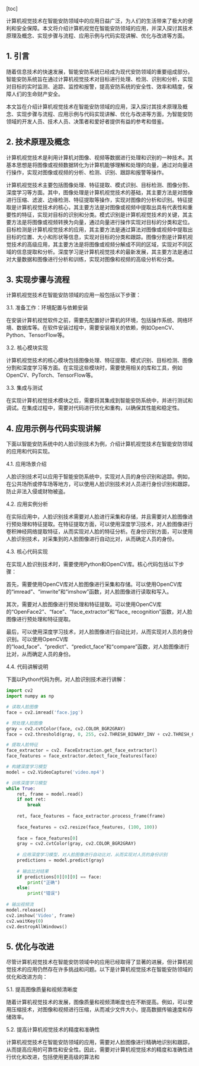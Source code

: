 
[toc]                    
                
                
计算机视觉技术在智能安防领域中的应用日益广泛，为人们的生活带来了极大的便利和安全保障。本文将介绍计算机视觉在智能安防领域的应用，并深入探讨其技术原理及概念、实现步骤与流程、应用示例与代码实现讲解、优化与改进等方面。

## 1. 引言

随着信息技术的快速发展，智能安防系统已经成为现代安防领域的重要组成部分。智能安防系统旨在通过计算机视觉技术对目标进行处理、检测、识别和分析，实现对目标的实时监测、追踪、监控和报警，提高安防系统的安全性、效率和精度，保障人们的生命财产安全。

本文旨在介绍计算机视觉技术在智能安防领域的应用，深入探讨其技术原理及概念、实现步骤与流程、应用示例与代码实现讲解、优化与改进等方面，为智能安防领域的开发人员、技术人员、决策者和爱好者提供有益的参考和借鉴。

## 2. 技术原理及概念

计算机视觉技术是利用计算机对图像、视频等数据进行处理和识别的一种技术。其基本思想是将图像或视频数据转化为计算机能够理解和处理的向量，通过对向量进行操作，实现对图像或视频的分析、检测、识别、跟踪和报警等操作。

计算机视觉技术主要包括图像处理、特征提取、模式识别、目标检测、图像分割、深度学习等方面。其中，图像处理是计算机视觉技术的基础，其主要方法是对图像进行压缩、滤波、边缘检测、特征提取等操作，实现对图像的分析和识别。特征提取是计算机视觉技术的核心，其主要方法是对图像或视频中提取出具有代表性和重要性的特征，实现对目标的识别和分类。模式识别是计算机视觉技术的关键，其主要方法是将图像或视频转换为向量，通过向量进行操作实现对目标的分类和定位。目标检测是计算机视觉技术的应用，其主要方法是通过算法对图像或视频中提取出目标的位置、大小和形状等信息，实现对目标的分类和跟踪。图像分割是计算机视觉技术的高级应用，其主要方法是将图像或视频分解成不同的区域，实现对不同区域的信息提取和分析。深度学习是计算机视觉技术的最新发展，其主要方法是通过对大量数据和图像进行分析和训练，实现对图像和视频的高级分析和分类。

## 3. 实现步骤与流程

计算机视觉技术在智能安防领域的应用一般包括以下步骤：

3.1. 准备工作：环境配置与依赖安装

在安装计算机视觉软件之前，需要先配置好计算机的环境，包括操作系统、网络环境、数据库等。在软件安装过程中，需要安装相关的依赖，例如OpenCV、Python、TensorFlow等。

3.2. 核心模块实现

计算机视觉技术的核心模块包括图像处理、特征提取、模式识别、目标检测、图像分割和深度学习等方面。在实现这些模块时，需要使用相关的库和工具，例如OpenCV、PyTorch、TensorFlow等。

3.3. 集成与测试

在实现计算机视觉技术模块之后，需要将其集成到智能安防系统中，并进行测试和调试。在集成过程中，需要对代码进行优化和重构，以确保其性能和稳定性。

## 4. 应用示例与代码实现讲解

下面以智能安防系统中的人脸识别技术为例，介绍计算机视觉技术在智能安防领域的应用和代码实现。

4.1. 应用场景介绍

人脸识别技术可以应用于智能安防系统中，实现对人员的身份识别和追踪。例如，在公共场所或停车场等地方，可以使用人脸识别技术对人员进行身份识别和跟踪，防止非法入侵或财物被盗。

4.2. 应用实例分析

在实际应用中，人脸识别技术需要对人脸进行采集和存储，并且需要对人脸图像进行预处理和特征提取。在特征提取方面，可以使用深度学习技术，对人脸图像进行卷积神经网络提取特征，从而实现对人脸的特征分析。在身份识别方面，可以使用人脸识别技术，对采集到的人脸图像进行自动比对，从而确定人员的身份。

4.3. 核心代码实现

在实现人脸识别技术时，需要使用Python和OpenCV库。核心代码包括以下步骤：

首先，需要使用OpenCV库对人脸图像进行采集和存储。可以使用OpenCV库的“imread”、“imwrite”和“imshow”函数，对人脸图像进行读取和写入。

其次，需要对人脸图像进行预处理和特征提取。可以使用OpenCV库的“OpenFace2”、“face”、“face_extractor”和“face_ recognition”函数，对人脸图像进行预处理和特征提取。

最后，可以使用深度学习技术，对人脸图像进行自动比对，从而实现对人员的身份识别。可以使用OpenCV库的“load\_face”、“predict”、“predict\_face”和“compare”函数，对人脸图像进行比对，从而确定人员的身份。

4.4. 代码讲解说明

下面以Python代码为例，对人脸识别技术进行讲解：

```python
import cv2
import numpy as np

# 读取人脸图像
face = cv2.imread('face.jpg')

# 预处理人脸图像
gray = cv2.cvtColor(face, cv2.COLOR_BGR2GRAY)
face = cv2.threshold(gray, 0, 255, cv2.THRESH_BINARY_INV + cv2.THRESH_OTSU)[1]

# 提取人脸特征
face_extractor = cv2. FaceExtraction.get_face_extractor()
face_features = face_extractor.detect_face_features(face)

# 构建深度学习模型
model = cv2.VideoCapture('video.mp4')

# 训练深度学习模型
while True:
    ret, frame = model.read()
    if not ret:
        break
    
    ret, face_features = face_extractor.process_frame(frame)
    
    face_features = cv2.resize(face_features, (100, 100))
    
    face = face_features[0]
    gray = cv2.cvtColor(gray, cv2.COLOR_BGR2GRAY)
    
    # 应用深度学习模型，对人脸图像进行自动比对，从而实现对人员的身份识别
    predictions = model.predict(gray)
    
    # 输出比对结果
    if predictions[0][0][0] == face:
        print("正确")
    else:
        print("错误")
    
# 输出视频流
model.release()
cv2.imshow('Video', frame)
cv2.waitKey(0)
cv2.destroyAllWindows()
```

## 5. 优化与改进

尽管计算机视觉技术在智能安防领域中的应用已经取得了显著的进展，但计算机视觉技术的应用仍然存在许多挑战和问题。以下是计算机视觉技术在智能安防领域的优化和改进方向：

5.1. 提高图像质量和视频清晰度

随着计算机视觉技术的发展，图像质量和视频清晰度也在不断提高。例如，可以使用压缩技术，对图像和视频进行压缩，从而减少文件大小，提高数据传输速度和存储效率。

5.2. 提高计算机视觉技术的精度和准确性

计算机视觉技术在智能安防领域的应用，需要对人脸图像进行精确地识别和跟踪，从而提高应用的可靠性和安全性。因此，需要对计算机视觉技术的精度和准确性进行优化和改进，包括使用更高级的算法和


